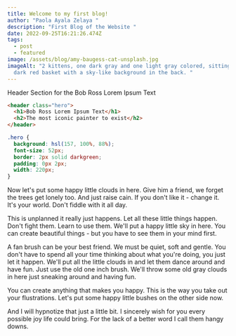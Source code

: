 ```yaml
---
title: Welcome to my first blog!
author: "Paola Ayala Zelaya "
description: "First Blog of the Website "
date: 2022-09-25T16:21:26.474Z
tags:
  - post
  - featured
image: /assets/blog/amy-baugess-cat-unsplash.jpg
imageAlt: "2 kittens, one dark gray and one light gray colored, sitting in a
  dark red basket with a sky-like background in the back. "
---
```

Header Section for the Bob Ross Lorem Ipsum Text
```html 
<header class="hero">
  <h1>Bob Ross Lorem Ipsum Text</h1>
  <h2>The most iconic painter to exist</h2>
</header>
```

```css
.hero {
  background: hsl(157, 100%, 88%);
  font-size: 52px;
  border: 2px solid darkgreen;
  padding: 0px 2px;
  width: 220px;
}
```
Now let's put some happy little clouds in here. Give him a friend, we forget the trees get lonely too. And just raise cain. If you don't like it - change it. It's your world. Don't fiddle with it all day.

This is unplanned it really just happens. Let all these little things happen. Don't fight them. Learn to use them. We'll put a happy little sky in here. You can create beautiful things - but you have to see them in your mind first.

A fan brush can be your best friend. We must be quiet, soft and gentle. You don't have to spend all your time thinking about what you're doing, you just let it happen. We'll put all the little clouds in and let them dance around and have fun. Just use the old one inch brush. We'll throw some old gray clouds in here just sneaking around and having fun.

You can create anything that makes you happy. This is the way you take out your flustrations. Let's put some happy little bushes on the other side now.

And I will hypnotize that just a little bit. I sincerely wish for you every possible joy life could bring. For the lack of a better word I call them hangy downs.